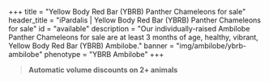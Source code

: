 +++
title = "Yellow Body Red Bar (YBRB) Panther Chameleons for sale"
header_title = "iPardalis | Yellow Body Red Bar (YBRB) Panther Chameleons for sale"
id = "available"
description = "Our individually-raised Ambilobe Panther Chameleons for sale are at least 3 months of age, healthy, vibrant, Yellow Body Red Bar (YBRB) Ambilobe."
banner = "img/ambilobe/ybrb-ambilobe"
phenotype = "YBRB Ambilobe"
+++

> **Automatic volume discounts on 2+ animals**

